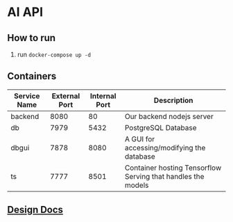 # AI API

## How to run
 1. run `docker-compose up -d`

## Containers
| Service Name | External Port | Internal Port | Description |
|--------------|---------------|---------------|-------------|
| backend | 8080 | 80 | Our backend nodejs server |
| db | 7979 | 5432 | PostgreSQL Database |
| dbgui | 7878 | 8080 | A GUI for accessing/modifying the database |
| ts | 7777 | 8501 | Container hosting Tensorflow Serving that handles the models |



## [Design Docs](https://docs.google.com/document/d/1INPYeMkkMzwxMcpWc0QNHwMBHnJLqR-C87pC0KAKPps/edit?usp=sharing)

